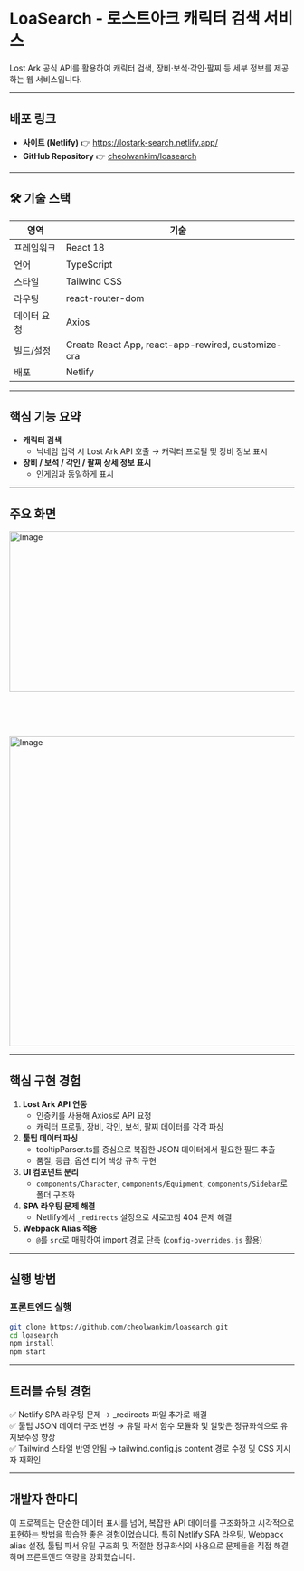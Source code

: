 # LoaSearch - 로스트아크 캐릭터 검색 서비스

Lost Ark 공식 API를 활용하여 캐릭터 검색, 장비·보석·각인·팔찌 등 세부 정보를 제공하는 웹 서비스입니다.  

---

##  배포 링크
- **사이트 (Netlify)** 👉 https://lostark-search.netlify.app/
- **GitHub Repository** 👉 [cheolwankim/loasearch](https://github.com/cheolwankim/loasearch)

---

## 🛠 기술 스택

| 영역         | 기술 |
|--------------|------|
| 프레임워크   | React 18 |
| 언어         | TypeScript |
| 스타일       | Tailwind CSS |
| 라우팅       | react-router-dom |
| 데이터 요청  | Axios |
| 빌드/설정    | Create React App, react-app-rewired, customize-cra |
| 배포         | Netlify |

---

## 핵심 기능 요약
- **캐릭터 검색**
  - 닉네임 입력 시 Lost Ark API 호출 → 캐릭터 프로필 및 장비 정보 표시
- **장비 / 보석 / 각인 / 팔찌 상세 정보 표시**
  - 인게임과 동일하게 표시
---

## 주요 화면
<img width="1029" height="284" alt="Image" src="https://github.com/user-attachments/assets/b22a0bdb-6754-4114-8039-594931a3fa60" />

<br><br><br>





<img width="1027" height="548" alt="Image" src="https://github.com/user-attachments/assets/3ffabdae-081c-4090-9a95-d269da4b800a" />


---

## 핵심 구현 경험

1. **Lost Ark API 연동**
   - 인증키를 사용해 Axios로 API 요청
   - 캐릭터 프로필, 장비, 각인, 보석, 팔찌 데이터를 각각 파싱
2. **툴팁 데이터 파싱**
   - tooltipParser.ts를 중심으로 복잡한 JSON 데이터에서 필요한 필드 추출
   - 품질, 등급, 옵션 티어 색상 규칙 구현
3. **UI 컴포넌트 분리**
   - `components/Character`, `components/Equipment`, `components/Sidebar`로 폴더 구조화
4. **SPA 라우팅 문제 해결**
   - Netlify에서 `_redirects` 설정으로 새로고침 404 문제 해결
5. **Webpack Alias 적용**
   - `@`를 `src`로 매핑하여 import 경로 단축 (`config-overrides.js` 활용)

---

## 실행 방법

### 프론트엔드 실행
```bash
git clone https://github.com/cheolwankim/loasearch.git
cd loasearch
npm install
npm start
```
---
## 트러블 슈팅 경험
✅ Netlify SPA 라우팅 문제 → _redirects 파일 추가로 해결  
✅ 툴팁 JSON 데이터 구조 변경 → 유틸 파서 함수 모듈화 및 알맞은 정규화식으로 유지보수성 향상  
✅ Tailwind 스타일 반영 안됨 → tailwind.config.js content 경로 수정 및 CSS 지시자 재확인  


---
## 개발자 한마디
이 프로젝트는 단순한 데이터 표시를 넘어, 복잡한 API 데이터를 구조화하고 시각적으로 표현하는 방법을 학습한 좋은 경험이었습니다.
특히 Netlify SPA 라우팅, Webpack alias 설정, 툴팁 파서 유틸 구조화 및 적절한 정규화식의 사용으로 문제들을 직접 해결하며 프론트엔드 역량을 강화했습니다.


